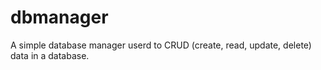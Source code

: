 # dbmanager
A simple database manager userd to CRUD (create, read, update, delete) data in a database.

